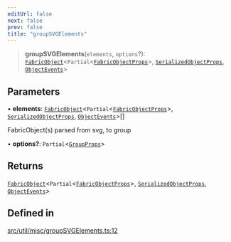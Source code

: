 ```yaml
---
editUrl: false
next: false
prev: false
title: "groupSVGElements"
---
```


> **groupSVGElements**(`elements`, `options`?): [`FabricObject`](/api/classes/fabricobject/)\<`Partial`\<[`FabricObjectProps`](/api/interfaces/fabricobjectprops/)\>, [`SerializedObjectProps`](/api/interfaces/serializedobjectprops/), [`ObjectEvents`](/api/interfaces/objectevents/)\>

## Parameters

• **elements**: [`FabricObject`](/api/classes/fabricobject/)\<`Partial`\<[`FabricObjectProps`](/api/interfaces/fabricobjectprops/)\>, [`SerializedObjectProps`](/api/interfaces/serializedobjectprops/), [`ObjectEvents`](/api/interfaces/objectevents/)\>[]

FabricObject(s) parsed from svg, to group

• **options?**: `Partial`\<[`GroupProps`](/api/interfaces/groupprops/)\>

## Returns

[`FabricObject`](/api/classes/fabricobject/)\<`Partial`\<[`FabricObjectProps`](/api/interfaces/fabricobjectprops/)\>, [`SerializedObjectProps`](/api/interfaces/serializedobjectprops/), [`ObjectEvents`](/api/interfaces/objectevents/)\>

## Defined in

[src/util/misc/groupSVGElements.ts:12](https://github.com/fabricjs/fabric.js/blob/5c1240d8b4662e45868dd33f385f941de21c8e9c/src/util/misc/groupSVGElements.ts#L12)

